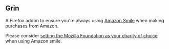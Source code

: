 Grin
----

A Firefox addon to ensure you're always using [Amazon Smile](https://org.amazon.com/) when making purchases from Amazon.

Please consider [setting the Mozilla Foundation as your charity of choice](http://smile.amazon.com/gp/charity/change.html#q=mozilla&page=1&ref=smi_se_cycsc_srch_cycsr&orig=) when using Amazon smile.
